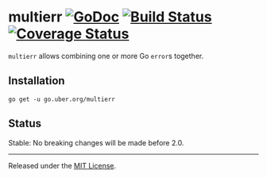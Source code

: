 # multierr [![GoDoc][doc-img]][doc] [![Build Status][ci-img]][ci] [![Coverage Status][cov-img]][cov]

`multierr` allows combining one or more Go `error`s together.

## Installation

    go get -u go.uber.org/multierr

## Status

Stable: No breaking changes will be made before 2.0.

-------------------------------------------------------------------------------

Released under the [MIT License].

[MIT License]: LICENSE.txt
[doc-img]: https://pkg.go.dev/badge/go.uber.org/multierr
[doc]: https://pkg.go.dev/go.uber.org/multierr
[ci-img]: https://travis-ci.com/uber-go/multierr.svg?branch=master
[cov-img]: https://codecov.io/gh/uber-go/multierr/branch/master/graph/badge.svg
[ci]: https://travis-ci.com/uber-go/multierr
[cov]: https://codecov.io/gh/uber-go/multierr
